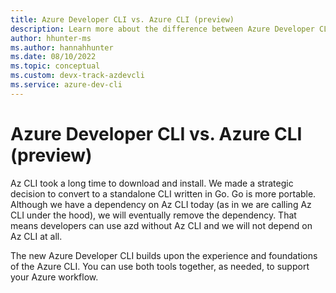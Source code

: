 ```yaml
---
title: Azure Developer CLI vs. Azure CLI (preview)
description: Learn more about the difference between Azure Developer CLI and the Azure CLI.
author: hhunter-ms
ms.author: hannahhunter
ms.date: 08/10/2022
ms.topic: conceptual
ms.custom: devx-track-azdevcli
ms.service: azure-dev-cli
---
```


# Azure Developer CLI vs. Azure CLI (preview)

Az CLI took a long time to download and install. We made a strategic decision to convert to a standalone CLI written in Go. Go is more portable. Although we have a dependency on Az CLI today (as in we are calling Az CLI under the hood), we will eventually remove the dependency. That means developers can use azd without Az CLI and we will not depend on Az CLI at all.

The new Azure Developer CLI builds upon the experience and foundations of the Azure CLI. You can use both tools together, as needed, to support your Azure workflow.

